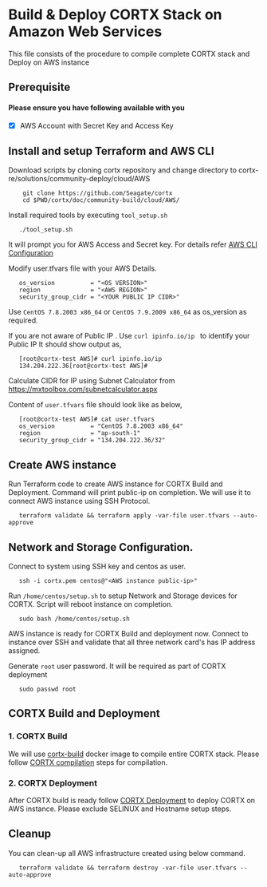 # Build & Deploy CORTX Stack on Amazon Web Services 

This file consists of the procedure to compile complete CORTX stack and Deploy on AWS instance


## Prerequisite 
#### Please ensure you have following available with you 

 -  [x]  AWS Account with Secret Key and Access Key

## Install and setup Terraform and AWS CLI

   Download scripts by cloning cortx repository and change directory to cortx-re/solutions/community-deploy/cloud/AWS
```
    git clone https://github.com/Seagate/cortx 
    cd $PWD/cortx/doc/community-build/cloud/AWS/
```

   Install required tools by executing `tool_setup.sh`
```
   ./tool_setup.sh
```

   It will prompt you for AWS Access and Secret key. For details refer [AWS CLI Configuration](https://docs.aws.amazon.com/cli/latest/userguide/cli-configure-quickstart.html#cli-configure-quickstart-config)

   Modify user.tfvars file with your AWS Details.
```
   os_version          = "<OS VERSION>"
   region              = "<AWS REGION>"
   security_group_cidr = "<YOUR PUBLIC IP CIDR>"
```
   Use `CentOS 7.8.2003 x86_64` or `CentOS 7.9.2009 x86_64` as os_version as required.

   If you are not aware of Public IP . Use `curl ipinfo.io/ip `  to identify your Public IP
   It should show output as,
```
   [root@cortx-test AWS]# curl ipinfo.io/ip
   134.204.222.36[root@cortx-test AWS]#
```
   Calculate CIDR for IP using Subnet Calculator from https://mxtoolbox.com/subnetcalculator.aspx 

   Content of `user.tfvars` file should look like as below,
```
   [root@cortx-test AWS]# cat user.tfvars
   os_version          = "CentOS 7.8.2003 x86_64"
   region              = "ap-south-1"
   security_group_cidr = "134.204.222.36/32"
```

## Create AWS instance

   Run Terraform code to create AWS instance for CORTX Build and Deployment. Command will print public-ip on completion. We will use it to connect AWS instance using SSH Protocol. 
```
   terraform validate && terraform apply -var-file user.tfvars --auto-approve
```
## Network and Storage Configuration.

   Connect to system using SSH key and centos as user.

```
   ssh -i cortx.pem centos@"<AWS instance public-ip>" 
```

   Run `/home/centos/setup.sh` to setup Network and Storage devices for CORTX. Script will reboot instance on completion. 
```
   sudo bash /home/centos/setup.sh
```
   AWS instance is ready for CORTX Build and deployment now. Connect to instance over SSH and validate that all three network card's has IP address assigned.
   
   Generate `root` user password. It will be required as part of CORTX deployment
   
```
   sudo passwd root
```   

## CORTX Build and Deployment

### 1. CORTX Build

   We will use [cortx-build](https://github.com/Seagate/cortx/pkgs/container/cortx-build) docker image to compile entire CORTX stack. Please follow [CORTX compilation](https://github.com/Seagate/cortx/blob/main/doc/community-build/docker/cortx-all/README.md) steps for compilation.

### 2. CORTX Deployment

   After CORTX build is ready follow [CORTX Deployment](https://github.com/Seagate/cortx-k8s/blob/main/doc/cortx-aws-k8s-installation.md) to deploy CORTX on AWS instance. Please exclude SELINUX and Hostname setup steps.

## Cleanup 

   You can clean-up all AWS infrastructure created using below command. 
```
   terraform validate && terraform destroy -var-file user.tfvars --auto-approve
```
